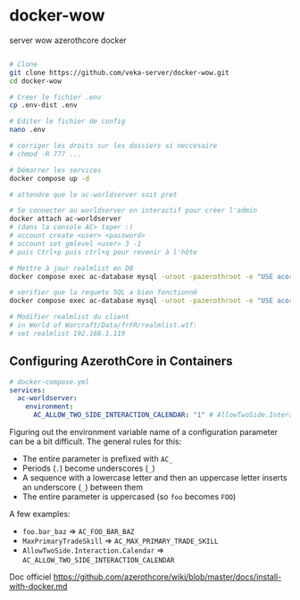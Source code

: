 # docker-wow
server wow azerothcore docker

```bash

# Clone
git clone https://github.com/veka-server/docker-wow.git
cd docker-wow

# Creer le fichier .env
cp .env-dist .env

# Editer le fichier de config
nano .env

# corriger les droits sur les dossiers si neccesaire
# chmod -R 777 ...

# Démarrer les services
docker compose up -d

# attendre que le ac-worldserver soit pret

# Se connecter au worldserver en interactif pour créer l'admin
docker attach ac-worldserver
# (dans la console AC> taper :)
# account create <user> <password>
# account set gmlevel <user> 3 -1
# puis Ctrl+p puis ctrl+q pour revenir à l'hôte

# Mettre à jour realmlist en DB
docker compose exec ac-database mysql -uroot -pazerothroot -e "USE acore_auth; UPDATE realmlist SET address = '192.168.1.119', localAddress = '192.168.1.119' WHERE id = 1;"

# verifier que la requete SQL a bien fonctionné
docker compose exec ac-database mysql -uroot -pazerothroot -e "USE acore_auth; SELECT id, name, address, port, localAddress, localSubnetMask FROM realmlist;"

# Modifier realmlist du client
# in World of Warcraft/Data/frFR/realmlist.wtf:
# set realmlist 192.168.1.119

```

## Configuring AzerothCore in Containers

```yaml
# docker-compose.yml
services:
  ac-worldserver:
    environment:
      AC_ALLOW_TWO_SIDE_INTERACTION_CALENDAR: "1" # AllowTwoSide.Interaction.Calendar
```

Figuring out the environment variable name of a configuration parameter can be a bit difficult. The general rules for this:

- The entire parameter is prefixed with `AC_`
- Periods (`.`) become underscores (`_`)
- A sequence with a lowercase letter and then an uppercase letter inserts an underscore (`_`) between them
- The entire parameter is uppercased (so `foo` becomes `FOO`)

A few examples:

- `foo.bar_baz` => `AC_FOO_BAR_BAZ`
- `MaxPrimaryTradeSkill` => `AC_MAX_PRIMARY_TRADE_SKILL`
- `AllowTwoSide.Interaction.Calendar` => `AC_ALLOW_TWO_SIDE_INTERACTION_CALENDAR`



Doc officiel https://github.com/azerothcore/wiki/blob/master/docs/install-with-docker.md
